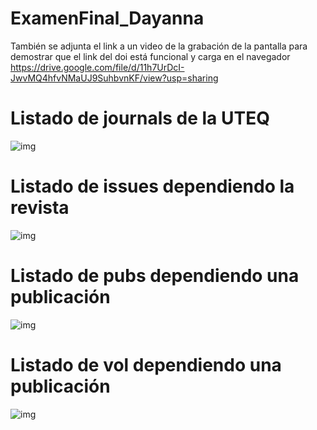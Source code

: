 # ExamenFinal_Dayanna
También se adjunta el link a un video de la grabación de la pantalla para demostrar que el link del doi está funcional y carga en el navegador https://drive.google.com/file/d/11h7UrDcI-JwvMQ4hfvNMaUJ9SuhbvnKF/view?usp=sharing


# Listado de journals de la UTEQ
![img](https://github.com/Dayi12/ExamenFinal_Dayanna/blob/master/Imagenes/Imagen1.jpeg)

# Listado de issues dependiendo la revista
![img](https://github.com/Dayi12/ExamenFinal_Dayanna/blob/master/Imagenes/Imagen2.jpeg)

# Listado de pubs dependiendo una publicación
![img](https://github.com/Dayi12/ExamenFinal_Dayanna/blob/master/Imagenes/Imagen3.jpeg)

# Listado de vol dependiendo una publicación
![img](https://github.com/Dayi12/ExamenFinal_Dayanna/blob/master/Imagenes/Imagen4.jpeg)
